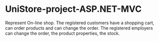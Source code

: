 # UniStore-project-ASP.NET-MVC

Represent On-line shop. 
The registered customers have a shopping cart, can order products and can change the order. 
The registered employers can change the order, the product properties, the stock.

